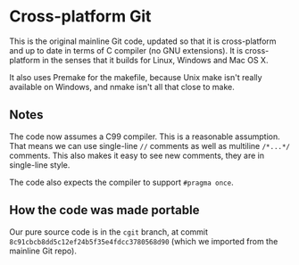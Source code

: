 # Cross-platform Git

This is the original mainline Git code, updated so that it is
cross-platform and up to date in terms of C compiler (no GNU
extensions). It is cross-platform in the senses that it builds
for Linux, Windows and Mac OS X.

It also uses Premake for the makefile, because Unix make isn't really
available on Windows, and nmake isn't all that close to make.

## Notes

The code now assumes a C99 compiler. This is a reasonable assumption.
That means we can use single-line `//` comments as well as multiline `/*...*/` comments.
This also makes it easy to see new comments, they are in single-line style.

The code also expects the compiler to support `#pragma once`.

## How the code was made portable

Our pure source code is in the `cgit` branch, at commit `8c91cbcb8dd5c12ef24b5f35e4fdcc3780568d90`
(which we imported from the mainline Git repo).
